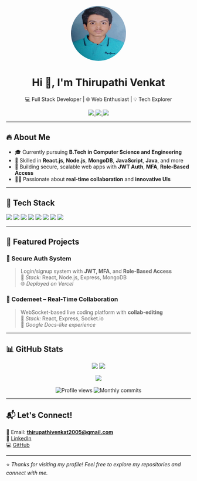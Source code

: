 <p align="center">
  <img src="profile.jpeg" width="150" height="150" style="border-radius: 50%;" alt="Venkat Thirupathi's photo"/>
</p>

<h1 align="center">Hi 👋, I'm Thirupathi Venkat</h1>

<p align="center">
  💻 Full Stack Developer | 🌐 Web Enthusiast | 💡 Tech Explorer
</p>

<p align="center">
  <a href="https://www.linkedin.com/in/thirupathi-venkat-8900102a6/">
    <img src="https://img.shields.io/badge/-LinkedIn-blue?style=flat-square&logo=linkedin&logoColor=white" />
  </a>
  <a href="mailto:thirupathivenkat2005@gmail.com">
    <img src="https://img.shields.io/badge/-Gmail-D14836?style=flat-square&logo=gmail&logoColor=white" />
  </a>
  <a href="https://github.com/venkatthirupathi">
    <img src="https://img.shields.io/github/followers/venkatthirupathi?label=Follow&style=flat-square" />
  </a>
</p>

---

## 🔥 About Me

- 🎓 Currently pursuing **B.Tech in Computer Science and Engineering**
- 🧠 Skilled in **React.js**, **Node.js**, **MongoDB**, **JavaScript**, **Java**, and more
- 🔐 Building secure, scalable web apps with **JWT Auth**, **MFA**, **Role-Based Access**
- 👨‍💻 Passionate about **real-time collaboration** and **innovative UIs**

---

## 🚀 Tech Stack

<p>
  <img src="https://img.shields.io/badge/HTML5-E34F26?style=flat-square&logo=html5&logoColor=white" />
  <img src="https://img.shields.io/badge/CSS3-1572B6?style=flat-square&logo=css3&logoColor=white" />
  <img src="https://img.shields.io/badge/JavaScript-F7DF1E?style=flat-square&logo=javascript&logoColor=black" />
  <img src="https://img.shields.io/badge/React-20232A?style=flat-square&logo=react&logoColor=61DAFB" />
  <img src="https://img.shields.io/badge/Node.js-339933?style=flat-square&logo=node.js&logoColor=white" />
  <img src="https://img.shields.io/badge/MongoDB-47A248?style=flat-square&logo=mongodb&logoColor=white" />
  <img src="https://img.shields.io/badge/Git-F05032?style=flat-square&logo=git&logoColor=white" />
  <img src="https://img.shields.io/badge/VS%20Code-007ACC?style=flat-square&logo=visual-studio-code&logoColor=white" />
</p>

---

## 📂 Featured Projects

### 🔐 Secure Auth System
> Login/signup system with **JWT, MFA**, and **Role-Based Access**  
🔧 *Stack:* React, Node.js, Express, MongoDB  
🌐 *Deployed on Vercel*

### 👥 Codemeet – Real-Time Collaboration
> WebSocket-based live coding platform with **collab-editing**  
🔧 *Stack:* React, Express, Socket.io  
🧪 *Google Docs-like experience*

---

## 📊 GitHub Stats

<p align="center">
  <img src="https://github-readme-stats.vercel.app/api?username=venkatthirupathi&show_icons=true&theme=tokyonight" width="48%" />
  <img src="https://github-readme-stats.vercel.app/api/top-langs/?username=venkatthirupathi&layout=compact&theme=tokyonight" width="48%" />
</p>

<p align="center">
  <img src="https://github-readme-streak-stats.herokuapp.com?user=venkatthirupathi&theme=tokyonight&hide_border=true" />
</p>

<p align="center">
  <img src="https://komarev.com/ghpvc/?username=venkatthirupathi&style=flat-square&color=blue" alt="Profile views" />
  <img src="https://badges.pufler.dev/commits/monthly/venkatthirupathi" alt="Monthly commits" />
</p>

---

## 📬 Let's Connect!

📧 Email: **thirupathivenkat2005@gmail.com**  
🔗 [LinkedIn](https://www.linkedin.com/in/thirupathi-venkat-8900102a6/)  
💻 [GitHub](https://github.com/venkatthirupathi)

---

⭐ *Thanks for visiting my profile! Feel free to explore my repositories and connect with me.*
